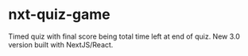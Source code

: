 # nxt-quiz-game
Timed quiz with final score being total time left at end of quiz. New 3.0 version built with NextJS/React.
